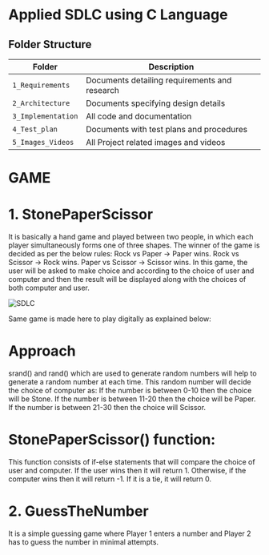 # Applied SDLC using C Language

## Folder Structure
Folder               | Description
-------------------  | -----------------------------------------
`1_Requirements`     | Documents detailing requirements and research
`2_Architecture`     | Documents specifying design details
`3_Implementation`   | All code and documentation
`4_Test_plan`        | Documents with test plans and procedures
`5_Images_Videos`    | All Project related images and videos


# GAME
# 1. StonePaperScissor 
  It is basically a hand game and played between two people, in which each player simultaneously forms one of three shapes. The winner of the game is decided as per the below rules:
  Rock vs Paper -> Paper wins. Rock vs Scissor -> Rock wins. Paper vs Scissor -> Scissor wins. In this game, the user will be asked to make choice and according to the choice of     user and computer and then the result will be displayed along with the choices of both computer and user.
  
  ![SDLC](https://user-images.githubusercontent.com/75445117/114940896-11589880-9e60-11eb-9876-fb0a3f40631f.png)

Same game is made here to play digitally as explained below:
# Approach
  srand() and rand() which are used to generate random numbers will help to generate a random number at each time. This random number will decide the choice of computer as: If the   number is between 0-10 then the choice will be Stone. If the number is between 11-20 then the choice will be Paper. If the number is between 21-30 then the choice will Scissor.
 
# StonePaperScissor() function:
  This function consists of if-else statements that will compare the choice of user and computer. If the user wins then it will return 1. Otherwise, if the computer wins then it     will return -1. If it is a tie, it will return 0.

# 2. GuessTheNumber
  It is a simple guessing game where Player 1 enters a number and Player 2 has to guess the number in minimal attempts.
